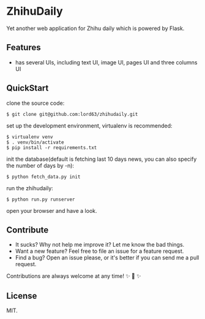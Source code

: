 # ZhihuDaily

Yet another web application for Zhihu daily which is powered by Flask.

## Features

* has several UIs, including text UI, image UI, pages UI and three columns UI

## QuickStart

clone the source code:

    $ git clone git@github.com:lord63/zhihudaily.git

set up the development environment, virtualenv is recommended:

    $ virtualenv venv
    $ . venv/bin/activate
    $ pip install -r requirements.txt

init the database(default is fetching last 10 days news, you can also specify
the number of days by -n):

    $ python fetch_data.py init

run the zhihudaily:

    $ python run.py runserver

open your browser and have a look.

## Contribute

* It sucks? Why not help me improve it? Let me know the bad things.
* Want a new feature? Feel free to file an issue for a feature request.
* Find a bug? Open an issue please, or it's better if you can send me a pull request.

Contributions are always welcome at any time! :sparkles: :cake: :sparkles:

## License

MIT.
